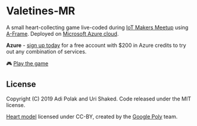 # Valetines-MR

A small heart-collecting game live-coded during [IoT Makers Meetup](https://www.meetup.com/IoT-Makers-Israel/events/257266871/) using [A-Frame](https://aframe.io). 
Deployed on [Microsoft Azure cloud](https://azure.microsoft.com/en-us/free/?WT.mc_id=devto-blog-adpolak).

**Azure** - [sign up today](https://azure.microsoft.com/en-us/free/?WT.mc_id=devto-blog-adpolak) for a free account with $200 in Azure credits to try out any combination of services.

:video_game: [Play the game](https://urish.github.io/valentines-vr)

## License

Copyright (C) 2019 Adi Polak and Uri Shaked. Code released under the MIT license.

[Heart model](https://poly.google.com/view/8RA5hHU5gHK) licensed under CC-BY, created by the [Google Poly](https://poly.google.com/) team.
